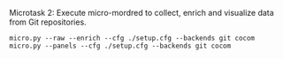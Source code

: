 Microtask 2:
Execute micro-mordred to collect, enrich and visualize data from Git repositories.

```
micro.py --raw --enrich --cfg ./setup.cfg --backends git cocom
micro.py --panels --cfg ./setup.cfg --backends git cocom
```
